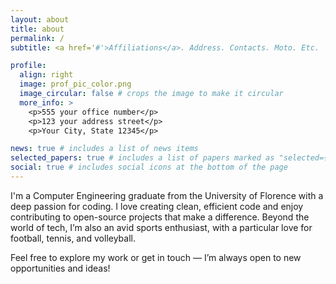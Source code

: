 ```yaml
---
layout: about
title: about
permalink: /
subtitle: <a href='#'>Affiliations</a>. Address. Contacts. Moto. Etc.

profile:
  align: right
  image: prof_pic_color.png
  image_circular: false # crops the image to make it circular
  more_info: >
    <p>555 your office number</p>
    <p>123 your address street</p>
    <p>Your City, State 12345</p>

news: true # includes a list of news items
selected_papers: true # includes a list of papers marked as "selected={true}"
social: true # includes social icons at the bottom of the page
---
```


I'm a Computer Engineering graduate from the University of Florence with a deep passion for coding. I love creating clean, efficient code and enjoy contributing to open-source projects that make a difference. Beyond the world of tech, I’m also an avid sports enthusiast, with a particular love for football, tennis, and volleyball.

Feel free to explore my work or get in touch — I’m always open to new opportunities and ideas!
